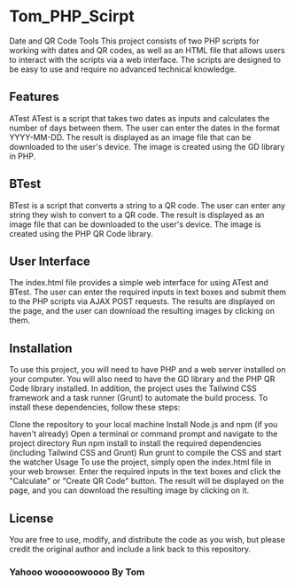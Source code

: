 # Tom_PHP_Scirpt
Date and QR Code Tools
This project consists of two PHP scripts for working with dates and QR codes, as well as an HTML file that allows users to interact with the scripts via a web interface. The scripts are designed to be easy to use and require no advanced technical knowledge.

## Features
ATest
ATest is a script that takes two dates as inputs and calculates the number of days between them. The user can enter the dates in the format YYYY-MM-DD. The result is displayed as an image file that can be downloaded to the user's device. The image is created using the GD library in PHP.

## BTest
BTest is a script that converts a string to a QR code. The user can enter any string they wish to convert to a QR code. The result is displayed as an image file that can be downloaded to the user's device. The image is created using the PHP QR Code library.

## User Interface
The index.html file provides a simple web interface for using ATest and BTest. The user can enter the required inputs in text boxes and submit them to the PHP scripts via AJAX POST requests. The results are displayed on the page, and the user can download the resulting images by clicking on them.

## Installation
To use this project, you will need to have PHP and a web server installed on your computer. You will also need to have the GD library and the PHP QR Code library installed. In addition, the project uses the Tailwind CSS framework and a task runner (Grunt) to automate the build process. To install these dependencies, follow these steps:

Clone the repository to your local machine
Install Node.js and npm (if you haven't already)
Open a terminal or command prompt and navigate to the project directory
Run npm install to install the required dependencies (including Tailwind CSS and Grunt)
Run grunt to compile the CSS and start the watcher
Usage
To use the project, simply open the index.html file in your web browser. Enter the required inputs in the text boxes and click the "Calculate" or "Create QR Code" button. The result will be displayed on the page, and you can download the resulting image by clicking on it.

## License
You are free to use, modify, and distribute the code as you wish, but please credit the original author and include a link back to this repository.

### Yahooo wooooowoooo By Tom
